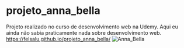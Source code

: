 # projeto_anna_bella
Projeto realizado no curso de desenvolvimento web na Udemy. Aqui eu ainda não sabia praticamente nada sobre desenvolvimento web.
https://felsalu.github.io/projeto_anna_bella/
![Anna_Bella](https://github.com/felsalu/projeto_anna_bella/assets/87620384/0b85c392-1c12-4a3a-a647-77e127d244aa)
